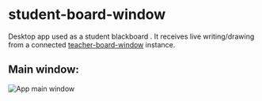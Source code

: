 # student-board-window
Desktop app used as a student blackboard . It receives live writing/drawing from a connected [teacher-board-window](https://github.com/salehrezq/teacher-board-window) instance.

## Main window:
![App main window](https://2.bp.blogspot.com/-OPuuGfdPCnE/XD8Yn4pAi-I/AAAAAAAAGik/pk1RAT8FXyc_U2DvvfZwtbvavRY94kyOQCLcBGAs/s1600/student.png)
